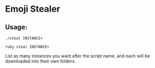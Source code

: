# Emoji Stealer

## Usage:

`./steal INSTANCE+`

`ruby steal INSTANCE+`

List as many instances you want after the script
name, and each will be downloaded into their own
folders.
